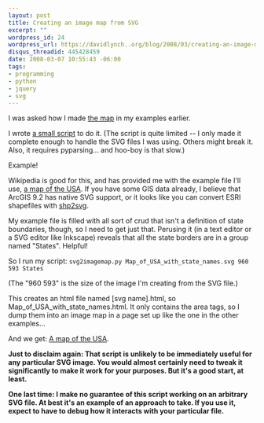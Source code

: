 ```yaml
--- 
layout: post
title: Creating an image map from SVG
excerpt: ""
wordpress_id: 24
wordpress_url: https://davidlynch..org/blog/2008/03/creating-an-image-map-from-svg/
disqus_threadid: 445428459
date: 2008-03-07 10:55:43 -06:00
tags: 
- programming
- python
- jquery
- svg
---
```

I was asked how I made [the map](/projects/maphilight/docs/demo_world.html) in my examples earlier.

I wrote [a small script](/toys/svg2imagemap.zip) to do it. (The script is quite limited -- I only made it complete enough to handle the SVG files I was using. Others might break it. Also, it requires pyparsing... and hoo-boy is that slow.)

Example!

Wikipedia is good for this, and has provided me with the example file I'll use, [a map of the USA](http://en.wikipedia.org/wiki/Image:Map_of_USA_with_state_names.svg). If you have some GIS data already, I believe that ArcGIS 9.2 has native SVG support, or it looks like you can convert ESRI shapefiles with [shp2svg](http://www.carto.net/papers/svg/utils/shp2svg/).

My example file is filled with all sort of crud that isn't a definition of state boundaries, though, so I need to get just that. Perusing it (in a text editor or a SVG editor like Inkscape) reveals that all the state borders are in a group named "States". Helpful!

So I run my script: `svg2imagemap.py Map_of_USA_with_state_names.svg 960 593 States`

(The "960 593" is the size of the image I'm creating from the SVG file.)

This creates an html file named [svg name].html, so Map_of_USA_with_state_names.html. It only contains the area tags, so I dump them into an image map in a page set up like the one in the other examples...

And we get: [A map of the USA](/projects/maphilight/docs/demo_usa.html).

**Just to disclaim again: That script is unlikely to be immediately useful for any particular SVG image. You would almost certainly need to tweak it significantly to make it work for your purposes. But it's a good start, at least.**

**One last time: I make no guarantee of this script working on an arbitrary SVG file. At best it's an example of an approach to take. If you use it, expect to have to debug how it interacts with your particular file.**
